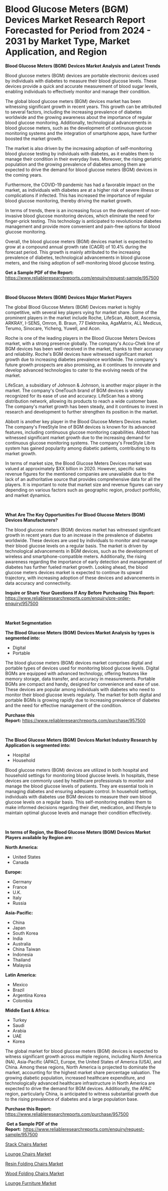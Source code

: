 <p><h1>Blood Glucose Meters (BGM) Devices Market Research Report Forecasted for Period from 2024 -  2031 by Market Type, Market Application, and Region</h1></p><p><strong>Blood Glucose Meters (BGM) Devices Market Analysis and Latest Trends</strong></p>
<p><p>Blood glucose meters (BGM) devices are portable electronic devices used by individuals with diabetes to measure their blood glucose levels. These devices provide a quick and accurate measurement of blood sugar levels, enabling individuals to effectively monitor and manage their condition.</p><p>The global blood glucose meters (BGM) devices market has been witnessing significant growth in recent years. This growth can be attributed to several factors, including the increasing prevalence of diabetes worldwide and the growing awareness about the importance of regular blood glucose monitoring. Additionally, technological advancements in blood glucose meters, such as the development of continuous glucose monitoring systems and the integration of smartphone apps, have further boosted the market growth.</p><p>The market is also driven by the increasing adoption of self-monitoring blood glucose testing by individuals with diabetes, as it enables them to manage their condition in their everyday lives. Moreover, the rising geriatric population and the growing prevalence of diabetes among them are expected to drive the demand for blood glucose meters (BGM) devices in the coming years.</p><p>Furthermore, the COVID-19 pandemic has had a favorable impact on the market, as individuals with diabetes are at a higher risk of severe illness or complications if infected. This has increased the importance of regular blood glucose monitoring, thereby driving the market growth.</p><p>In terms of trends, there is an increasing focus on the development of non-invasive blood glucose monitoring devices, which eliminate the need for finger-prick testing. This technology is anticipated to revolutionize diabetes management and provide more convenient and pain-free options for blood glucose monitoring.</p><p>Overall, the blood glucose meters (BGM) devices market is expected to grow at a compound annual growth rate (CAGR) of 10.4% during the forecast period. This growth is mainly attributed to the increasing prevalence of diabetes, technological advancements in blood glucose meters, and the rising adoption of self-monitoring blood glucose testing.</p></p>
<p><strong>Get a Sample PDF of the Report:&nbsp;</strong> <a href="https://www.reliableresearchreports.com/enquiry/request-sample/957500">https://www.reliableresearchreports.com/enquiry/request-sample/957500</a></p>
<p>&nbsp;</p>
<p><strong>Blood Glucose Meters (BGM) Devices Major Market Players</strong></p>
<p><p>The global Blood Glucose Meters (BGM) Devices market is highly competitive, with several key players vying for market share. Some of the prominent players in the market include Roche, LifeScan, Abbott, Ascensia, ARKRAY, I-SENS, Omron, B. Braun, 77 Elektronika, AgaMatrix, ALL Medicus, Terumo, Sinocare, Yicheng, Yuwell, and Acon.</p><p>Roche is one of the leading players in the Blood Glucose Meters Devices market, with a strong presence globally. The company's Accu-Chek line of BGM devices has been well-received in the market, thanks to their accuracy and reliability. Roche's BGM devices have witnessed significant market growth due to increasing diabetes prevalence worldwide. The company's future growth prospects are also promising, as it continues to innovate and develop advanced technologies to cater to the evolving needs of the market.</p><p>LifeScan, a subsidiary of Johnson & Johnson, is another major player in the market. The company's OneTouch brand of BGM devices is widely recognized for its ease of use and accuracy. LifeScan has a strong distribution network, allowing its products to reach a wide customer base. The company's market growth has been steady, and it continues to invest in research and development to further strengthen its position in the market.</p><p>Abbott is another key player in the Blood Glucose Meters Devices market. The company's FreeStyle line of BGM devices is known for its advanced features, including continuous glucose monitoring capabilities. Abbott has witnessed significant market growth due to the increasing demand for continuous glucose monitoring systems. The company's FreeStyle Libre system has gained popularity among diabetic patients, contributing to its market growth.</p><p>In terms of market size, the Blood Glucose Meters Devices market was valued at approximately $XX billion in 2020. However, specific sales revenue figures for the mentioned companies are unavailable due to the lack of an authoritative source that provides comprehensive data for all the players. It is important to note that market size and revenue figures can vary depending on various factors such as geographic region, product portfolio, and market dynamics.</p></p>
<p>&nbsp;</p>
<p><strong>What Are The Key Opportunities For Blood Glucose Meters (BGM) Devices Manufacturers?</strong></p>
<p><p>The blood glucose meters (BGM) devices market has witnessed significant growth in recent years due to an increase in the prevalence of diabetes worldwide. These devices are used by individuals to monitor and manage their blood glucose levels on a regular basis. The market is driven by technological advancements in BGM devices, such as the development of wireless and smartphone-compatible meters. Additionally, the rising awareness regarding the importance of early detection and management of diabetes has further fueled market growth. Looking ahead, the blood glucose meters devices market is expected to continue its upward trajectory, with increasing adoption of these devices and advancements in data accuracy and connectivity.</p></p>
<p><strong>Inquire or Share Your Questions If Any Before Purchasing This Report:</strong> <a href="https://www.reliableresearchreports.com/enquiry/pre-order-enquiry/957500">https://www.reliableresearchreports.com/enquiry/pre-order-enquiry/957500</a></p>
<p>&nbsp;</p>
<p><strong>Market Segmentation</strong></p>
<p><strong>The Blood Glucose Meters (BGM) Devices Market Analysis by types is segmented into:</strong></p>
<p><ul><li>Digital</li><li>Portable</li></ul></p>
<p><p>The blood glucose meters (BGM) devices market comprises digital and portable types of devices used for monitoring blood glucose levels. Digital BGMs are equipped with advanced technology, offering features like memory storage, data transfer, and accuracy in measurements. Portable BGMs are compact and handy, designed for convenience and ease of use. These devices are popular among individuals with diabetes who need to monitor their blood glucose levels regularly. The market for both digital and portable BGMs is growing rapidly due to increasing prevalence of diabetes and the need for effective management of the condition.</p></p>
<p><strong>Purchase this Report:&nbsp;</strong><a href="https://www.reliableresearchreports.com/purchase/957500">https://www.reliableresearchreports.com/purchase/957500</a></p>
<p>&nbsp;</p>
<p><strong>The Blood Glucose Meters (BGM) Devices Market Industry Research by Application is segmented into:</strong></p>
<p><ul><li>Hospital</li><li>Household</li></ul></p>
<p><p>Blood glucose meters (BGM) devices are utilized in both hospital and household settings for monitoring blood glucose levels. In hospitals, these devices are commonly used by healthcare professionals to monitor and manage the blood glucose levels of patients. They are essential tools in managing diabetes and ensuring adequate control. In household settings, individuals with diabetes use BGM devices to measure their own blood glucose levels on a regular basis. This self-monitoring enables them to make informed decisions regarding their diet, medication, and lifestyle to maintain optimal glucose levels and manage their condition effectively.</p></p>
<p>&nbsp;</p>
<p><strong>In terms of Region, the Blood Glucose Meters (BGM) Devices Market Players available by Region are:</strong></p>
<p>
    <p> <strong> North America: </strong>
        <ul>
            <li>United States</li>
            <li>Canada</li>
        </ul>
        </p> 
    <p> <strong> Europe: </strong>
        <ul>
            <li>Germany</li>
            <li>France</li>
            <li>U.K.</li>
            <li>Italy</li>
            <li>Russia</li>
        </ul>
        </p> 
    <p> <strong> Asia-Pacific: </strong>
        <ul>
            <li>China</li>
            <li>Japan</li>
            <li>South Korea</li>
            <li>India</li>
            <li>Australia</li>
            <li>China Taiwan</li>
            <li>Indonesia</li>
            <li>Thailand</li>
            <li>Malaysia</li>
        </ul>
        </p> 
    <p> <strong> Latin America: </strong>
        <ul>
            <li>Mexico</li>
            <li>Brazil</li>
            <li>Argentina Korea</li>
            <li>Colombia</li>
        </ul>
        </p> 
    <p> <strong> Middle East & Africa: </strong>
        <ul>
            <li>Turkey</li>
            <li>Saudi</li>
            <li>Arabia</li>
            <li>UAE</li>
            <li>Korea</li>
        </ul>
    </p>
    </p>
<p><p>The global market for blood glucose meters (BGM) devices is expected to witness significant growth across multiple regions, including North America (NA), Asia-Pacific (APAC), Europe, the United States of America (USA), and China. Among these regions, North America is projected to dominate the market, accounting for the highest market share percentage valuation. The growing diabetic population, increased healthcare expenditure, and technologically advanced healthcare infrastructure in North America are expected to drive the demand for BGM devices. Additionally, the APAC region, particularly China, is anticipated to witness substantial growth due to the rising prevalence of diabetes and a large population base.</p></p>
<p><strong>Purchase this Report: </strong><a href="https://www.reliableresearchreports.com/purchase/957500">https://www.reliableresearchreports.com/purchase/957500</a></p>
<p>&nbsp;<strong>Get a Sample PDF of the Report:&nbsp;&nbsp;</strong><a href="https://www.reliableresearchreports.com/enquiry/request-sample/957500">https://www.reliableresearchreports.com/enquiry/request-sample/957500</a></p>
<p><strong></strong></p>
<p><p><a href="https://medium.com/@geovanyjast76845/stack-chairs-market-size-cagr-trends-2024-2030-c414c894feec">Stack Chairs Market</a></p><p><a href="https://medium.com/@geovanyjast76845/lounge-chairs-market-trends-and-market-analysis-forecasted-for-period-2024-2031-5564aa093883">Lounge Chairs Market</a></p><p><a href="https://medium.com/@geovanyjast76845/resin-folding-chairs-nbsp-market-focuses-on-market-share-size-and-projected-forecast-till-2031-46a258eed03c">Resin Folding Chairs Market</a></p><p><a href="https://medium.com/@geovanyjast76845/wood-folding-chairs-market-furnishes-information-on-market-share-market-trends-and-market-growth-a8c8c16df11a">Wood Folding Chairs Market</a></p><p><a href="https://medium.com/@geovanyjast76845/lounge-furniture-market-research-report-its-history-and-forecast-2024-to-2031-0bb5789222cf">Lounge Furniture Market</a></p></p>